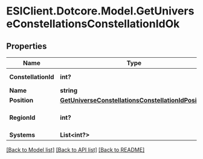 # ESIClient.Dotcore.Model.GetUniverseConstellationsConstellationIdOk
## Properties

Name | Type | Description | Notes
------------ | ------------- | ------------- | -------------
**ConstellationId** | **int?** | constellation_id integer | 
**Name** | **string** | name string | 
**Position** | [**GetUniverseConstellationsConstellationIdPosition**](GetUniverseConstellationsConstellationIdPosition.md) |  | 
**RegionId** | **int?** | The region this constellation is in | 
**Systems** | **List&lt;int?&gt;** | systems array | 

[[Back to Model list]](../README.md#documentation-for-models) [[Back to API list]](../README.md#documentation-for-api-endpoints) [[Back to README]](../README.md)

